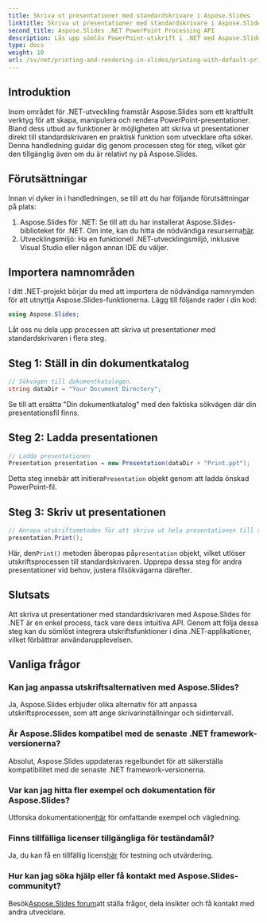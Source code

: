 ```yaml
---
title: Skriva ut presentationer med standardskrivare i Aspose.Slides
linktitle: Skriva ut presentationer med standardskrivare i Aspose.Slides
second_title: Aspose.Slides .NET PowerPoint Processing API
description: Lås upp sömlös PowerPoint-utskrift i .NET med Aspose.Slides. Följ vår steg-för-steg-guide för enkel integration. Höj din applikations funktionalitet nu!
type: docs
weight: 10
url: /sv/net/printing-and-rendering-in-slides/printing-with-default-printer/
---
```

## Introduktion
Inom området för .NET-utveckling framstår Aspose.Slides som ett kraftfullt verktyg för att skapa, manipulera och rendera PowerPoint-presentationer. Bland dess utbud av funktioner är möjligheten att skriva ut presentationer direkt till standardskrivaren en praktisk funktion som utvecklare ofta söker. Denna handledning guidar dig genom processen steg för steg, vilket gör den tillgänglig även om du är relativt ny på Aspose.Slides.
## Förutsättningar
Innan vi dyker in i handledningen, se till att du har följande förutsättningar på plats:
1.  Aspose.Slides för .NET: Se till att du har installerat Aspose.Slides-biblioteket för .NET. Om inte, kan du hitta de nödvändiga resurserna[här](https://releases.aspose.com/slides/net/).
2. Utvecklingsmiljö: Ha en funktionell .NET-utvecklingsmiljö, inklusive Visual Studio eller någon annan IDE du väljer.
## Importera namnområden
I ditt .NET-projekt börjar du med att importera de nödvändiga namnrymden för att utnyttja Aspose.Slides-funktionerna. Lägg till följande rader i din kod:
```csharp
using Aspose.Slides;
```
Låt oss nu dela upp processen att skriva ut presentationer med standardskrivaren i flera steg.
## Steg 1: Ställ in din dokumentkatalog
```csharp
// Sökvägen till dokumentkatalogen.
string dataDir = "Your Document Directory";
```
Se till att ersätta "Din dokumentkatalog" med den faktiska sökvägen där din presentationsfil finns.
## Steg 2: Ladda presentationen
```csharp
// Ladda presentationen
Presentation presentation = new Presentation(dataDir + "Print.ppt");
```
 Detta steg innebär att initiera`Presentation` objekt genom att ladda önskad PowerPoint-fil.
## Steg 3: Skriv ut presentationen
```csharp
// Anropa utskriftsmetoden för att skriva ut hela presentationen till standardskrivaren
presentation.Print();
```
 Här, den`Print()` metoden åberopas på`presentation` objekt, vilket utlöser utskriftsprocessen till standardskrivaren.
Upprepa dessa steg för andra presentationer vid behov, justera filsökvägarna därefter.
## Slutsats
Att skriva ut presentationer med standardskrivaren med Aspose.Slides för .NET är en enkel process, tack vare dess intuitiva API. Genom att följa dessa steg kan du sömlöst integrera utskriftsfunktioner i dina .NET-applikationer, vilket förbättrar användarupplevelsen.
## Vanliga frågor
### Kan jag anpassa utskriftsalternativen med Aspose.Slides?
Ja, Aspose.Slides erbjuder olika alternativ för att anpassa utskriftsprocessen, som att ange skrivarinställningar och sidintervall.
### Är Aspose.Slides kompatibel med de senaste .NET framework-versionerna?
Absolut, Aspose.Slides uppdateras regelbundet för att säkerställa kompatibilitet med de senaste .NET framework-versionerna.
### Var kan jag hitta fler exempel och dokumentation för Aspose.Slides?
 Utforska dokumentationen[här](https://reference.aspose.com/slides/net/) för omfattande exempel och vägledning.
### Finns tillfälliga licenser tillgängliga för teständamål?
 Ja, du kan få en tillfällig licens[här](https://purchase.aspose.com/temporary-license/) för testning och utvärdering.
### Hur kan jag söka hjälp eller få kontakt med Aspose.Slides-communityt?
 Besök[Aspose.Slides forum](https://forum.aspose.com/c/slides/11)att ställa frågor, dela insikter och få kontakt med andra utvecklare.